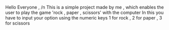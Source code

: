 Hello Everyone , /n
This is a simple project made by me , which enables the user to play the game 'rock , paper , scissors' with the computer
In this you have to input your option using the numeric keys 1 for rock , 2 for paper , 3 for scissors 
